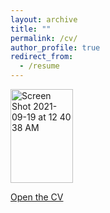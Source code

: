 ```yaml
---
layout: archive
title: ""
permalink: /cv/
author_profile: true
redirect_from:
  - /resume
---
```


<img width="100" height="150" alt="Screen Shot 2021-09-19 at 12 40 38 AM" src="https://user-images.githubusercontent.com/30694521/133919543-f62f777e-2881-404b-a8bb-a99ce33fc760.png">

[Open the CV](http://yash-vekaria.github.io/files/yash_vekaria_cv.pdf)

